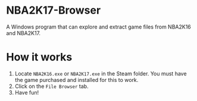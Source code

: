 # NBA2K17-Browser
A Windows program that can explore and extract game files from NBA2K16 and NBA2K17.

# How it works
1. Locate `NBA2K16.exe` or `NBA2K17.exe` in the Steam folder. You must have the game purchased and installed for this to work.
2. Click on the `File Browser` tab.
3. Have fun!
